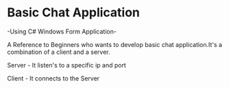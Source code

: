 # Basic Chat Application

-Using C# Windows Form Application-

A Reference to Beginners who wants to develop basic chat application.It's a combination of a client and a server.


Server - It listen's to a specific ip and port

Client - It connects to the Server




